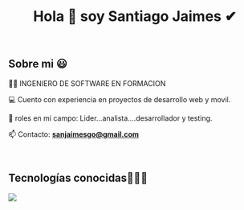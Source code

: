 <h1 align="center">Hola 👋 soy Santiago Jaimes ✔ </h1> 

<br>
<h2>Sobre mi 😃</h2>

<p align="left">
👨‍💻 INGENIERO DE SOFTWARE EN FORMACION
  
💻 Cuento con experiencia en proyectos de desarrollo web y movil.

📝 roles en mi campo: Lider...analista....desarrollador y testing.

📫 Contacto: **sanjaimesgo@gmail.com**
<!--Intro end-->
  </p>
<br>

<h2 >Tecnologías conocidas👨🏻‍💻</h2>
<!--tech stack icons-->
<p align="left">
  <a href="https://skillicons.dev">
    <img src="https://skillicons.dev/icons?i=py,css,html,js,nodejs,mysql,sqlite,firebase,git,github,vscode,linux,django,react,figma" />
  </a>
</p>
<br>
